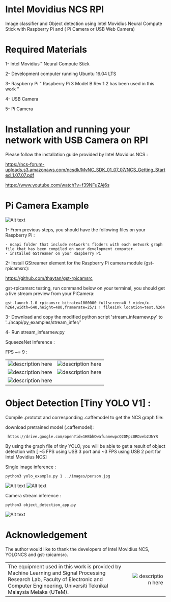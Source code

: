 # Intel Movidius NCS RPI
Image classifier and Object detection using Intel Movidius Neural Compute Stick with Raspberry Pi and ( Pi Camera or USB Web Camera)

# Required Materials
 1- Intel Movidius™ Neural Compute Stick 
 
 2- Development computer running Ubuntu 16.04 LTS
 
 3- Raspberry Pi " Raspberry Pi 3 Model B Rev 1.2 has been used in this work "
 
 4- USB Camera 
 
 5- Pi Camera
 
# Installation and running your network with USB Camera on RPI
 Please follow the installation guide provided by Intel Movidius NCS :
 
 https://ncs-forum-uploads.s3.amazonaws.com/ncsdk/MvNC_SDK_01_07_07/NCS_Getting_Started_1.07.07.pdf
 
 https://www.youtube.com/watch?v=f39NFuZAj6s


# Pi Camera Example

![Alt text](/src/connection.jpg?raw=true "Optional Title")

 1- From previous steps, you should have the following files on your Raspberry Pi :
 
    - ncapi folder that include network's floders with each network graph file that has been compiled on your development computer.
    - installed GStreamer on your Raspberry Pi
    
 2- Install GStreamer element for the Raspberry Pi camera module (gst-rpicamsrc): 
 
 https://github.com/thaytan/gst-rpicamsrc
 
gst-rpicamsrc testing, run command below on your terminal, you should get a live stream preview from your PiCamera:

    gst-launch-1.0 rpicamsrc bitrate=1000000 fullscreen=0 ! video/x-h264,width=640,height=480,framerate=25/1 ! filesink location=test.h264

 
 3- Download and copy the modified python script 'stream_infearnew.py' to '../ncapi/py_examples/stream_infer/'
 
 4- Run stream_infearnew.py
 
SqueezeNet Inference :

FPS ~= 9 :

<table>

<tr>
<td align="center" valign="center">
<img src="/src/keyboard.png" alt="description here" />
</td>

<td align="center" valign="center">
<img src="/src/mouse.png" alt="description here" />
</td>
</tr>

<tr>
<td align="center" valign="center">
<img src="/src/lock.png" alt="description here" />
</td>

<td align="center" valign="center">
<img src="/src/watch.png" alt="description here" />
</td>
</tr>

<tr>
<td align="center" valign="center">
<img src="/src/glasses.png" alt="description here" />
</td>
</tr>

</table>


# Object Detection [Tiny YOLO V1] :
Compile .prototxt and corresponding .caffemodel to get the NCS graph file:

   download pretrained model (.caffemodel):
     
     https://drive.google.com/open?id=1HBbhOwafuanewpcQ2DMpcURDveb2JNYR
     
By using the graph file of tiny YOLO, you will be able to get a result of object detection with [ ~5 FPS using USB 3 port and ~3 FPS using USB 2 port for Intel Movidius NCS]

Single image inference :

    python3 yolo_example.py 1 ../images/person.jpg
 
 ![Alt text](/src/person.png?raw=true "Optional Title")
 ![Alt text](/src/cat.png?raw=true "Optional Title")


Camera stream inference :

    python3 object_detection_app.py
 
  ![Alt text](/src/tv.png?raw=true "Optional Title")


# Acknowledgement #
The author would like to thank the developers of Intel Movidius NCS, YOLONCS and gst-rpicamsrc.




<table>

<tr>

<td align="lef" valign="left">
The equipment used in this work is provided by Machine Learning and Signal Processing Research Lab, Faculty of Electronic and Computer Engineering, Universiti Teknikal Malaysia Melaka (UTeM).
</td>

<td align="right" valign="right">
<img src="https://www.utem.edu.my/image/newlogo/LogoJawi.png" alt="description here" />
</td>


</tr>

</table>

